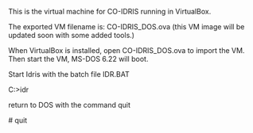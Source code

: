This is the virtual machine for CO-IDRIS running in VirtualBox.

The exported VM filename is: CO-IDRIS_DOS.ova
(this VM image will be updated soon with some added tools.)

When VirtualBox is installed, open CO-IDRIS_DOS.ova to import the VM.
Then start the VM, MS-DOS 6.22 will boot.

Start Idris with the batch file IDR.BAT

 C:\>idr

return to DOS with the command quit

 \# quit
